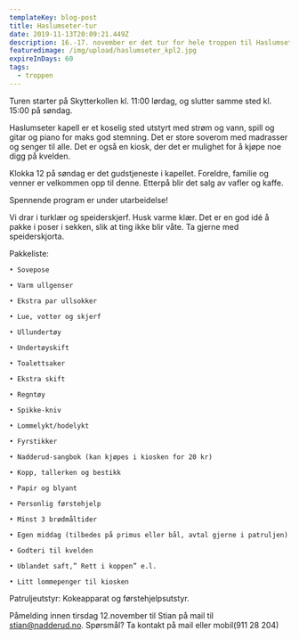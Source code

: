 ```yaml
---
templateKey: blog-post
title: Haslumseter-tur
date: 2019-11-13T20:09:21.449Z
description: 16.-17. november er det tur for hele troppen til Haslumseter kapell!
featuredimage: /img/upload/haslumseter_kpl2.jpg
expireInDays: 60
tags:
  - troppen
---
```


Turen starter på Skytterkollen kl. 11:00 lørdag, og slutter samme sted kl. 15:00 på søndag.

Haslumseter kapell er et koselig sted utstyrt med strøm og vann, spill og gitar og piano for maks god stemning. Det er store soverom med madrasser og senger til alle. Det er også en kiosk, der det er mulighet for å kjøpe noe digg på kvelden.

Klokka 12 på søndag er det gudstjeneste i kapellet. Foreldre, familie og venner er velkommen opp til denne. Etterpå blir det salg av vafler og kaffe.

Spennende program er under utarbeidelse!

Vi drar i turklær og speiderskjerf. Husk varme klær. Det er en god idé å pakke i poser i sekken, slik at ting ikke blir våte. Ta gjerne med speiderskjorta.

Pakkeliste:

    • Sovepose

    • Varm ullgenser

    • Ekstra par ullsokker

    • Lue, votter og skjerf

    • Ullundertøy

    • Undertøyskift

    • Toalettsaker

    • Ekstra skift

    • Regntøy

    • Spikke-kniv

    • Lommelykt/hodelykt

    • Fyrstikker

    • Nadderud-sangbok (kan kjøpes i kiosken for 20 kr)

    • Kopp, tallerken og bestikk

    • Papir og blyant

    • Personlig førstehjelp

    • Minst 3 brødmåltider

    • Egen middag (tilbedes på primus eller bål, avtal gjerne i patruljen)

    • Godteri til kvelden

    • Ublandet saft,” Rett i koppen” e.l.

    • Litt lommepenger til kiosken

Patruljeutstyr: Kokeapparat og førstehjelpsutstyr.

Påmelding innen tirsdag 12.november til Stian på mail til stian@nadderud.no. Spørsmål? Ta kontakt på mail eller mobil(911 28 204)
